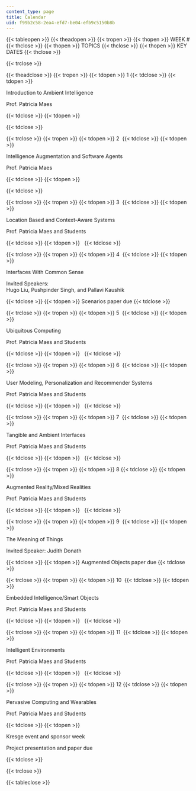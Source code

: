 ```yaml
---
content_type: page
title: Calendar
uid: f99b2c58-2ea4-efd7-be04-efb9c5150b8b
---
```


{{< tableopen >}}
{{< theadopen >}}
{{< tropen >}}
{{< thopen >}}
WEEK #
{{< thclose >}}
{{< thopen >}}
TOPICS
{{< thclose >}}
{{< thopen >}}
KEY DATES
{{< thclose >}}

{{< trclose >}}

{{< theadclose >}}
{{< tropen >}}
{{< tdopen >}}
1
{{< tdclose >}}
{{< tdopen >}}


Introduction to Ambient Intelligence

Prof. Patricia Maes


{{< tdclose >}}
{{< tdopen >}}

{{< tdclose >}}

{{< trclose >}}
{{< tropen >}}
{{< tdopen >}}
2 
{{< tdclose >}}
{{< tdopen >}}


Intelligence Augmentation and Software Agents

Prof. Patricia Maes


{{< tdclose >}}
{{< tdopen >}}

{{< tdclose >}}

{{< trclose >}}
{{< tropen >}}
{{< tdopen >}}
3 
{{< tdclose >}}
{{< tdopen >}}


Location Based and Context-Aware Systems

Prof. Patricia Maes and Students 


{{< tdclose >}}
{{< tdopen >}}
 
{{< tdclose >}}

{{< trclose >}}
{{< tropen >}}
{{< tdopen >}}
4 
{{< tdclose >}}
{{< tdopen >}}


Interfaces With Common Sense

Invited Speakers:  
Hugo Liu, Pushpinder Singh, and Pallavi Kaushik


{{< tdclose >}}
{{< tdopen >}}
Scenarios paper due
{{< tdclose >}}

{{< trclose >}}
{{< tropen >}}
{{< tdopen >}}
5 
{{< tdclose >}}
{{< tdopen >}}


Ubiquitous Computing

Prof. Patricia Maes and Students


{{< tdclose >}}
{{< tdopen >}}
 
{{< tdclose >}}

{{< trclose >}}
{{< tropen >}}
{{< tdopen >}}
6 
{{< tdclose >}}
{{< tdopen >}}


User Modeling, Personalization and Recommender Systems

Prof. Patricia Maes and Students


{{< tdclose >}}
{{< tdopen >}}
 
{{< tdclose >}}

{{< trclose >}}
{{< tropen >}}
{{< tdopen >}}
7 
{{< tdclose >}}
{{< tdopen >}}


Tangible and Ambient Interfaces

Prof. Patricia Maes and Students


{{< tdclose >}}
{{< tdopen >}}
 
{{< tdclose >}}

{{< trclose >}}
{{< tropen >}}
{{< tdopen >}}
8
{{< tdclose >}}
{{< tdopen >}}


Augmented Reality/Mixed Realities

Prof. Patricia Maes and Students


{{< tdclose >}}
{{< tdopen >}}
 
{{< tdclose >}}

{{< trclose >}}
{{< tropen >}}
{{< tdopen >}}
9 
{{< tdclose >}}
{{< tdopen >}}


The Meaning of Things

Invited Speaker: Judith Donath


{{< tdclose >}}
{{< tdopen >}}
Augmented Objects paper due
{{< tdclose >}}

{{< trclose >}}
{{< tropen >}}
{{< tdopen >}}
10 
{{< tdclose >}}
{{< tdopen >}}


Embedded Intelligence/Smart Objects

Prof. Patricia Maes and Students


{{< tdclose >}}
{{< tdopen >}}
 
{{< tdclose >}}

{{< trclose >}}
{{< tropen >}}
{{< tdopen >}}
11 
{{< tdclose >}}
{{< tdopen >}}


Intelligent Environments

Prof. Patricia Maes and Students


{{< tdclose >}}
{{< tdopen >}}
 
{{< tdclose >}}

{{< trclose >}}
{{< tropen >}}
{{< tdopen >}}
12
{{< tdclose >}}
{{< tdopen >}}


Pervasive Computing and Wearables

Prof. Patricia Maes and Students


{{< tdclose >}}
{{< tdopen >}}


Kresge event and sponsor week

Project presentation and paper due


{{< tdclose >}}

{{< trclose >}}

{{< tableclose >}}